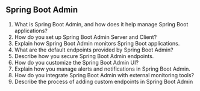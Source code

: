 ## Spring Boot Admin

1. What is Spring Boot Admin, and how does it help manage Spring Boot applications?
1. How do you set up Spring Boot Admin Server and Client?
1. Explain how Spring Boot Admin monitors Spring Boot applications.
1. What are the default endpoints provided by Spring Boot Admin?
1. Describe how you secure Spring Boot Admin endpoints.
1. How do you customize the Spring Boot Admin UI?
1. Explain how you manage alerts and notifications in Spring Boot Admin.
1. How do you integrate Spring Boot Admin with external monitoring tools?
1. Describe the process of adding custom endpoints in Spring Boot Admin
